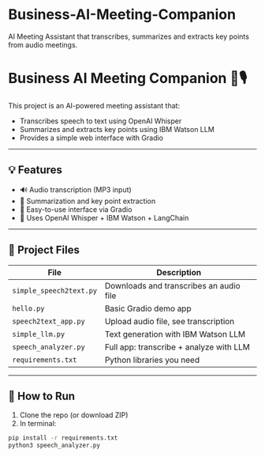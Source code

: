 # Business-AI-Meeting-Companion
AI Meeting Assistant that transcribes, summarizes and extracts key points from audio meetings.

# Business AI Meeting Companion 🧠🎙️

This project is an AI-powered meeting assistant that:
- Transcribes speech to text using OpenAI Whisper
- Summarizes and extracts key points using IBM Watson LLM
- Provides a simple web interface with Gradio

---

## 💡 Features

- 🔊 Audio transcription (MP3 input)
- 📄 Summarization and key point extraction
- 🧪 Easy-to-use interface via Gradio
- 🧠 Uses OpenAI Whisper + IBM Watson + LangChain

---

## 📁 Project Files

| File | Description |
|------|-------------|
| `simple_speech2text.py` | Downloads and transcribes an audio file |
| `hello.py`              | Basic Gradio demo app |
| `speech2text_app.py`    | Upload audio file, see transcription |
| `simple_llm.py`         | Text generation with IBM Watson LLM |
| `speech_analyzer.py`    | Full app: transcribe + analyze with LLM |
| `requirements.txt`      | Python libraries you need |

---

## 🚀 How to Run

1. Clone the repo (or download ZIP)
2. In terminal:
```bash
pip install -r requirements.txt
python3 speech_analyzer.py

